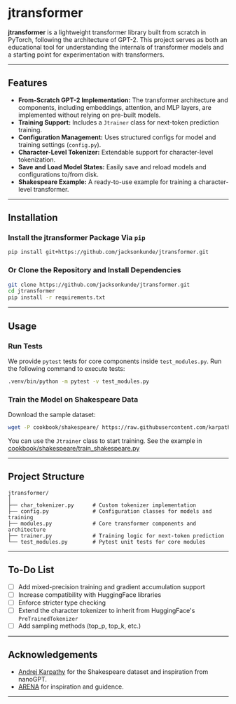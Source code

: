 # jtransformer

**jtransformer** is a lightweight transformer library built from scratch in PyTorch, following the architecture of GPT-2. This project serves as both an educational tool for understanding the internals of transformer models and a starting point for experimentation with transformers.

---

## Features

- **From-Scratch GPT-2 Implementation:** The transformer architecture and components, including embeddings, attention, and MLP layers, are implemented without relying on pre-built models.
- **Training Support:** Includes a `Jtrainer` class for next-token prediction training.
- **Configuration Management:** Uses structured configs for model and training settings (`config.py`).
- **Character-Level Tokenizer:** Extendable support for character-level tokenization.
- **Save and Load Model States:** Easily save and reload models and configurations to/from disk.
- **Shakespeare Example:** A ready-to-use example for training a character-level transformer.

---

## Installation

### Install the jtransformer Package Via `pip`
```bash
pip install git+https://github.com/jacksonkunde/jtransformer.git
```

### Or Clone the Repository and Install Dependencies
```bash
git clone https://github.com/jacksonkunde/jtransformer.git
cd jtransformer
pip install -r requirements.txt
```
---

## Usage

### Run Tests
We provide `pytest` tests for core components inside `test_modules.py`. Run the following command to execute tests:
```bash
.venv/bin/python -m pytest -v test_modules.py
```

### Train the Model on Shakespeare Data
Download the sample dataset:
```bash
wget -P cookbook/shakespeare/ https://raw.githubusercontent.com/karpathy/char-rnn/master/data/tinyshakespeare/input.txt
```

You can use the `Jtrainer` class to start training. See the example in [cookbook/shakespeare/train_shakespeare.py](cookbook/shakespeare/train_shakespeare.py)

---

## Project Structure

```
jtransformer/
│
├── char_tokenizer.py      # Custom tokenizer implementation
├── config.py              # Configuration classes for models and training
├── modules.py             # Core transformer components and architecture
├── trainer.py             # Training logic for next-token prediction
└── test_modules.py        # Pytest unit tests for core modules
```

---

## To-Do List
- [ ] Add mixed-precision training and gradient accumulation support
- [ ] Increase compatibility with HuggingFace libraries
- [ ] Enforce stricter type checking
- [ ] Extend the character tokenizer to inherit from HuggingFace's `PreTrainedTokenizer`
- [ ] Add sampling methods (top_p, top_k, etc.)

---

## Acknowledgements
- [Andrej Karpathy](https://github.com/karpathy) for the Shakespeare dataset and inspiration from nanoGPT.
- [ARENA](https://www.arena.education/) for inspiration and guidence.
---